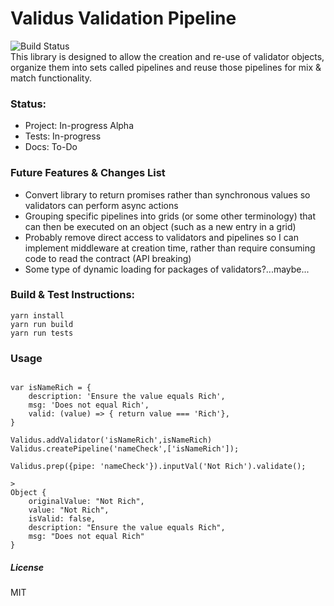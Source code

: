 # Validus Validation Pipeline
![Build Status](https://circleci.com/gh/richraid21/validus.svg?style=shield)    
This library is designed to allow the creation and re-use of validator objects, organize them into sets called pipelines and reuse those pipelines for mix & match functionality.

### Status:
* Project: In-progress Alpha    
* Tests: In-progress    
* Docs: To-Do     

### Future Features & Changes List
* Convert library to return promises rather than synchronous values so validators can perform async actions
* Grouping specific pipelines into grids (or some other terminology) that can then be executed on an object (such as a new entry in a grid)
* Probably remove direct access to validators and pipelines so I can implement middleware at creation time, rather than require consuming code to read the contract (API breaking)
* Some type of dynamic loading for packages of validators?...maybe...

### Build & Test Instructions:

```
yarn install
yarn run build
yarn run tests
```

### Usage
```

var isNameRich = {
	description: 'Ensure the value equals Rich',
	msg: 'Does not equal Rich',
	valid: (value) => { return value === 'Rich'},
}

Validus.addValidator('isNameRich',isNameRich) 
Validus.createPipeline('nameCheck',['isNameRich']);

Validus.prep({pipe: 'nameCheck'}).inputVal('Not Rich').validate();

>
Object {
    originalValue: "Not Rich", 
    value: "Not Rich", 
    isValid: false, 
    description: "Ensure the value equals Rich", 
    msg: "Does not equal Rich"
}
```



##### License
MIT